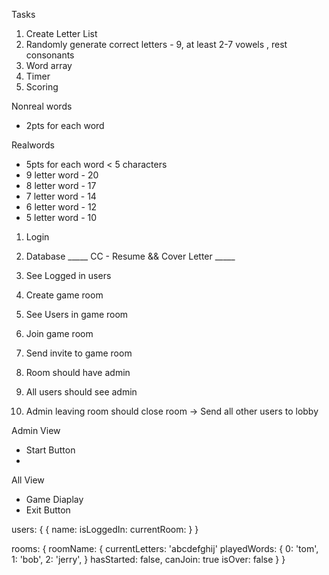 Tasks
1. Create Letter List
2. Randomly generate correct letters - 9, at least 2-7 vowels , rest consonants
3. Word array
4. Timer
5. Scoring

Nonreal words
- 2pts for each word

Realwords
- 5pts for each word < 5 characters 
- 9 letter word - 20
- 8 letter word - 17
- 7 letter word - 14
- 6 letter word - 12
- 5 letter word - 10


1. Login
2. Database
_____ CC - Resume && Cover Letter _____
3. See Logged in users
4. Create game room
5. See Users in game room
6. Join game room
7. Send invite to game room

1. Room should have admin
2. All users should see admin
3. Admin leaving room should close room -> Send all other users to lobby

Admin View
- Start Button
-  

All View
- Game Diaplay
 - Exit Button



users: {
  {
    name:
    isLoggedIn: 
    currentRoom: 
  }
}


rooms: {
  roomName: {
    currentLetters: 'abcdefghij'
    playedWords: {
      0: 'tom',
      1: 'bob',
      2: 'jerry',
    }
    hasStarted: false,
    canJoin: true
    isOver: false
  }
}